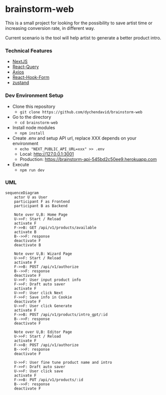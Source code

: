 # brainstorm-web

This is a small project for looking for the possibility to save artist time or increasing conversion rate, in different way.

Current scenario is the tool will help artist to generate a better product intro.

### Technical Features

- [NextJS](https://nextjs.org/)
- [React-Query](https://tanstack.com/query/latest)
- [Axios](https://github.com/axios/axios)
- [React-Hook-Form](https://react-hook-form.com/)
- [zustand](https://github.com/pmndrs/zustand)

### Dev Environment Setup

- Clone this repository
  - `git clone https://github.com/dychendavid/brainstorm-web`
- Go to the directory
  - `cd brainstorm-web`
- Install node modules
  - `npm install`
- Create .env and setup API url, replace XXX depends on your environment
  - `echo "NEXT_PUBLIC_API_URL=xxx" >> .env`
  - Local: http://127.0.0.1:3001
  - Production: https://brainstorm-api-545bd2c50ee9.herokuapp.com
- Execute
  - `npm run dev`

### UML

```mermaid
sequenceDiagram
    actor U as User
    participant F as Frontend
    participant B as Backend

    Note over U,B: Home Page
    U->>F: Start / Reload
    activate F
    F->>B: GET /api/v1/products/available
    activate B
    B-->>F: response
    deactivate F
    deactivate B

    Note over U,B: Wizard Page
    U->>F: Start / Reload
    activate F
    F->>B: POST /api/v1/authorize
    B-->>F: response
    deactivate F
    U->>F: User input product info
    F->>F: Draft auto saver
    activate F
    U->>F: User click Next
    F->>F: Save info in Cookie
    deactivate F
    U->>F: User click Generate
    activate F
    F->>B: POST /api/v1/products/intro_gpt/:id
    B-->>F: response
    deactivate F

    Note over U,B: Editor Page
    U->>F: Start / Reload
    activate F
    F->>B: POST /api/v1/authorize
    B-->>F: response
    deactivate F

    U->>F: User fine tune product name and intro
    F->>F: Draft auto saver
    U->>F: User click save
    activate F
    F->>B: PUT /api/v1/products/:id
    B-->>F: response
    deactivate F


```

